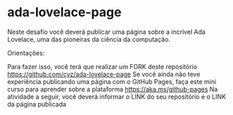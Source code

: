 # ada-lovelace-page

Neste desafio você deverá publicar uma página sobre a incrível Ada Lovelace, uma das pioneiras da ciência da computação.

Orientações:

Para fazer isso, você terá que realizar um FORK deste repositório https://github.com/cyz/ada-lovelace-page
Se você ainda não teve experiência publicando uma página com o GitHub Pages, faça este mini curso para aprender sobre a plataforma https://aka.ms/github-pages
Na atividade a seguir, você deverá informar o LINK do seu repositório e o LINK da página publicada
